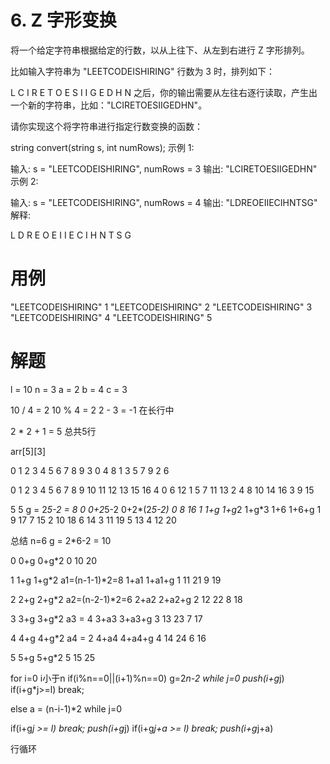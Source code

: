 # 6. Z 字形变换
将一个给定字符串根据给定的行数，以从上往下、从左到右进行 Z 字形排列。

比如输入字符串为 "LEETCODEISHIRING" 行数为 3 时，排列如下：

L   C   I   R
E T O E S I I G
E   D   H   N
之后，你的输出需要从左往右逐行读取，产生出一个新的字符串，比如："LCIRETOESIIGEDHN"。

请你实现这个将字符串进行指定行数变换的函数：

string convert(string s, int numRows);
示例 1:

输入: s = "LEETCODEISHIRING", numRows = 3
输出: "LCIRETOESIIGEDHN"
示例 2:

输入: s = "LEETCODEISHIRING", numRows = 4
输出: "LDREOEIIECIHNTSG"
解释:

L     D     R
E   O E   I I
E C   I H   N
T     S     G

# 用例
"LEETCODEISHIRING"
1
"LEETCODEISHIRING"
2
"LEETCODEISHIRING"
3
"LEETCODEISHIRING"
4
"LEETCODEISHIRING"
5

# 解题

l = 10
n = 3
a = 2
b = 4
c = 3

10 / 4 = 2
10 % 4 = 2
2 - 3 = -1
在长行中

2 * 2 + 1 = 5
总共5行

arr[5][3]

0 1 2 3 4 5 6 7 8 9
3
0 4 8
1 3 5 7 9
2 6

0 1 2 3 4 5 6 7 8 9 10 11 12 13 15 16
4
0 6 12
1 5 7 11 13
2 4 8 10 14 16
3 9 15

5
5 g = 2*5-2 = 8
0 0+2*5-2 0+2*(2*5-2)
0 8 16
1 1+g 1+g*2 1+g*3
 1+6  1+6+g
1  9  17
 7  15
2  10  18
 6  14
3  11  19
 5  13
4  12  20

总结
n=6
g = 2*6-2 = 10

0 0+g 0+g*2
0 10 20

1  1+g  1+g*2  a1=(n-1-1)*2=8
 1+a1  1+a1+g
1  11  21
 9  19

2  2+g  2+g*2 a2=(n-2-1)*2=6
 2+a2  2+a2+g
2  12  22
 8  18

3  3+g  3+g*2 a3 = 4
 3+a3 3+a3+g
3  13  23
 7  17

4  4+g  4+g*2  a4 = 2
 4+a4  4+a4+g
4  14  24
 6  16

5 5+g 5+g*2
5 15 25

for i=0 i小于n
if(i%n==0||(i+1)%n==0)
g=2*n-2
while j=0
push(i+g*j)
if(i+g*j>=l) break;

else 
a = (n-i-1)*2
while j=0 

if(i+g*j >= l) break;
push(i+g*j)
if(i+g*j+a >= l) break;
push(i+g*j+a)

行循环










